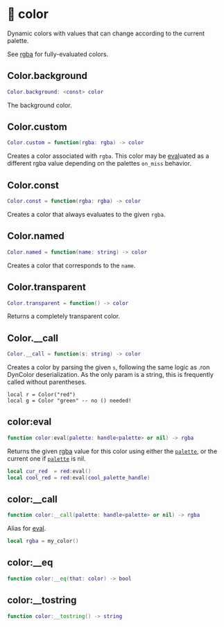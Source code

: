 # 🌈 color

Dynamic colors with values that can change according to the current palette.

See [rgba](Rgba.md) for fully-evaluated colors.

## Color.background
```lua
Color.background: <const> color
```
The background color.

## Color.custom
```lua
Color.custom = function(rgba: rgba) -> color
```
Creates a color associated with `rgba`. This color may be [eval](#coloreval)uated as a different rgba value depending on the palettes `on_miss` behavior.

## Color.const
```lua
Color.const = function(rgba: rgba) -> color
```
Creates a color that always evaluates to the given `rgba`.

## Color.named
```lua
Color.named = function(name: string) -> color
```
Creates a color that corresponds to the `name`.

## Color.transparent
```lua
Color.transparent = function() -> color
```
Returns a completely transparent color.

## Color.__call
```lua
Color.__call = function(s: string) -> color
```
Creates a color by parsing the given `s`, following the same logic as .ron DynColor deserialization. As the only param is a string, this is frequently called without parentheses.
```
local r = Color("red")
local g = Color "green" -- no () needed!
```

## color:eval
```lua
function color:eval(palette: handle<palette> or nil) -> rgba
```
Returns the given [rgba](Rgba.md) value for this color using either the [`palette`](Palette.md), or the current one if [`palette`](Palette.md) is nil.

```lua
local cur_red  = red:eval()
local cool_red = red:eval(cool_palette_handle)
```

## color:__call
```lua
function color:__call(palette: handle<palette> or nil) -> rgba
```
Alias for [eval](#color:eval).
```lua
local rgba = my_color()
```

## color:__eq
```lua
function color:__eq(that: color) -> bool
```

## color:__tostring
```lua
function color:__tostring() -> string
```